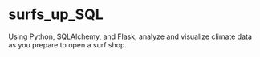 # surfs_up_SQL
Using Python, SQLAlchemy, and Flask, analyze and visualize climate data as you prepare to open a surf shop.
